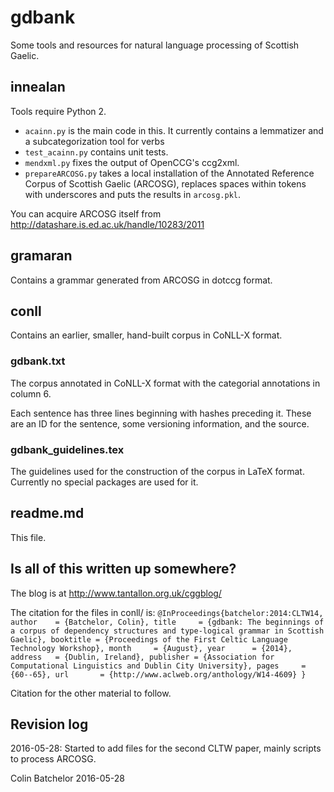 # gdbank

Some tools and resources for natural language processing of Scottish Gaelic.

innealan
--
Tools require Python 2.

* `acainn.py` is the main code in this. It currently contains a lemmatizer and a subcategorization tool for verbs
* `test_acainn.py` contains unit tests.
* `mendxml.py` fixes the output of OpenCCG's ccg2xml.
* `prepareARCOSG.py` takes a local installation of the Annotated Reference Corpus of Scottish Gaelic (ARCOSG), replaces spaces within tokens with underscores and puts the results in `arcosg.pkl`.

You can acquire ARCOSG itself from http://datashare.is.ed.ac.uk/handle/10283/2011

gramaran
--
Contains a grammar generated from ARCOSG in dotccg format.

conll
--
Contains an earlier, smaller, hand-built corpus in CoNLL-X format.

### gdbank.txt

The corpus annotated in CoNLL-X format with the categorial annotations in column 6.

Each sentence has three lines beginning with hashes preceding it. These are an ID for the sentence, some versioning information, and the source.

### gdbank_guidelines.tex

The guidelines used for the construction of the corpus in LaTeX format. Currently no special packages are used for it.

readme.md
--

This file.

Is all of this written up somewhere?
--

The blog is at http://www.tantallon.org.uk/cggblog/ 

The citation for the files in conll/ is:
  `@InProceedings{batchelor:2014:CLTW14, author    = {Batchelor, Colin}, title     = {gdbank: The beginnings of a corpus of dependency structures and type-logical grammar in Scottish Gaelic}, booktitle = {Proceedings of the First Celtic Language Technology Workshop}, month     = {August}, year      = {2014}, address   = {Dublin, Ireland}, publisher = {Association for Computational Linguistics and Dublin City University}, pages     = {60--65}, url       = {http://www.aclweb.org/anthology/W14-4609} }`

Citation for the other material to follow.

Revision log
--

2016-05-28: Started to add files for the second CLTW paper, mainly scripts to process ARCOSG.

Colin Batchelor
2016-05-28
